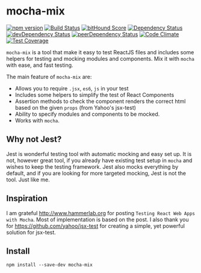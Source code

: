 # mocha-mix

[![npm version](https://badge.fury.io/js/mocha-mix.svg)](http://badge.fury.io/js/mocha-mix)
[![Build Status](https://travis-ci.org/rexk/mocha-mix.svg)](https://travis-ci.org/rexk/mocha-mix)
[![bitHound Score](https://www.bithound.io/github/rexk/mocha-mix/badges/score.svg)](https://www.bithound.io/github/rexk/mocha-mix)
[![Dependency Status](https://david-dm.org/rexk/mocha-mix.svg)](https://david-dm.org/rexk/mocha-mix)
[![devDependency Status](https://david-dm.org/rexk/mocha-mix/dev-status.svg)](https://david-dm.org/rexk/mocha-mix#info=devDependencies)
[![peerDependency Status](https://david-dm.org/rexk/mocha-mix/peer-status.svg)](https://david-dm.org/rexk/mocha-mix#info=peerDependencies)
[![Code Climate](https://codeclimate.com/github/rexk/mocha-mix/badges/gpa.svg)](https://codeclimate.com/github/rexk/mocha-mix)
[![Test Coverage](https://codeclimate.com/github/rexk/mocha-mix/badges/coverage.svg)](https://codeclimate.com/github/rexk/mocha-mix/coverage)

`mocha-mix` is a tool that make it easy to test ReactJS files and includes some helpers for testing and mocking modules and components. Mix it with `mocha` with ease, and fast testing.

The main feature of `mocha-mix` are:
* Allows you to require `.jsx`, `es6`, `js` in your test
* Includes some helpers to simplify the test of React Components
* Assertion methods to check the component renders the correct html based on the given `props` (from Yahoo's jsx-test)
* Ability to specify modules and components to be mocked.
* Works with `mocha`.

## Why not Jest?
Jest is wonderful testing tool with automatic mocking and easy set up. It is not, however
great tool, if you already have existing test setup in `mocha` and wishes to keep
the testing framework. Jest also mocks everything by default, and if you are looking
for more targeted mocking, Jest is not the tool. Just like me.

## Inspiration
I am grateful http://www.hammerlab.org for posting `Testing React Web Apps with Mocha`.
Most of implementation is based on the post. I also thank you for https://github.com/yahoo/jsx-test for
creating a simple, yet powerful solution for jsx-test.

## Install
```
npm install --save-dev mocha-mix
```
